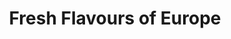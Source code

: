 ---
title: "Fresh Flavours of Europe"
url: /bridgwater/fresh-flavours-of-europe/
shop: convenience
---